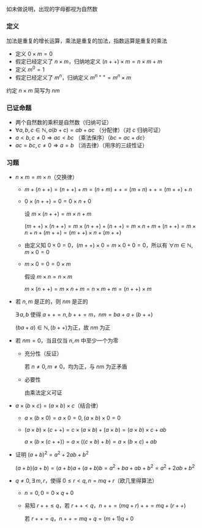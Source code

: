 如未做说明，出现的字母都视为自然数
### 定义

加法是重复的增长运算，乘法是重复的加法，指数运算是重复的乘法

- 定义 $0\times m=0$
- 假定已经定义了 $n\times m$，归纳地定义 $(n++)\times m=n\times m+m$
- 定义 $m^0=1$
- 假定已经定义了 $m^n$，归纳定义 $m^{n++}=m^n\times m$

约定 $n\times m$ 简写为 $nm$

### 已证命题

- 两个自然数的乘积是自然数（归纳可证）
- $\forall a,b,c\in \mathbb{N},a(b+c)=ab+ac$ （分配律）（对 $c$ 归纳可证）
- $a<b,c\not =0\Rightarrow ac<bc$ （乘法保序）（$bc=ac+dc$）
- $ac=bc,c\not =0\Rightarrow a=b$ （消去律）（用序的三歧性证）


### 习题

- $n\times m=m\times n$（交换律）

  - $m+(n++)=(n++)+m=(n+m)++=(m+n)++=(m++)+n$

  - $0\times (n++)=0=0\times n+0$

    设 $m\times (n++)=m\times n+m$

    $(m++)\times (n++)=m\times (n++)+(n++)=m\times n+m+(n++)=m\times n+n+(m++)=(m++)\times n+(m++)$

  - 由定义知 $0\times 0=0$，$(m++)\times 0=m\times 0+0=0$，所以有 $\forall m\in \mathbb{N},m\times 0=0$

  - $m\times 0=0=0\times m$

    假设 $m\times n= n\times m$

    $m\times (n++)=m\times n+m=n\times m + m=(n++)\times m$

- 若 $n,m$ 是正的，则 $nm$ 是正的

  $\exists \, a,b$ 使得 $a++=n,b++=m$，$nm=ba+a+(b++)$

  $(ba+a)\in \mathbb{N},(b++)$为正，故 $nm$ 为正

- 若 $nm=0$，当且仅当 $n,m$ 中至少一个为零

  - 充分性（反证）

    若 $n\not=0,m\not=0$，均为正，与 $nm$ 为正矛盾

  - 必要性

    由乘法定义可证

- $a\times (b\times c)=(a\times b)\times c$（结合律）

  - $a\times(b\times0)=a\times0=0,(a\times b)\times0=0$

  - $(a\times b)\times(c++)=c\times(a\times b)+(a\times b)=(a\times b)\times c +ab$

    $a\times(b\times(c++))=a\times((c\times b)+b)=a\times(b\times c)+ab$

- 证明 $(a+b)^2=a^2+2ab+b^2$

  $(a+b)(a+b)=(a+b)a+(a+b)b=a^2+ba+ab+b^2=a^2+2ab+b^2$

- $q\not =0,\exists \, m,r$，使得 $0\le r<q,n=mq+r$（欧几里得算法）

  - $n=0,0=0\times q+0$

  - 易知 $r++\le q$，若 $r++<q$，$n++=(mq+r)++=mq+(r++)$

    若 $r++=q$，$n++=mq+q=(m+1)q+0$

    